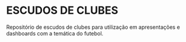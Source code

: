 <h1 align="left"> ESCUDOS DE CLUBES </h1>

<p> Repositório de escudos de clubes para utilização em apresentações e dashboards com a temática do futebol.</p>
